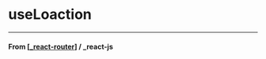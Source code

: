 # useLoaction

---

#### **From** [[_react-router]] / \_react-js

[//begin]: # "Autogenerated link references for markdown compatibility"
[_react-router]: _react-router "Router API"
[//end]: # "Autogenerated link references"
